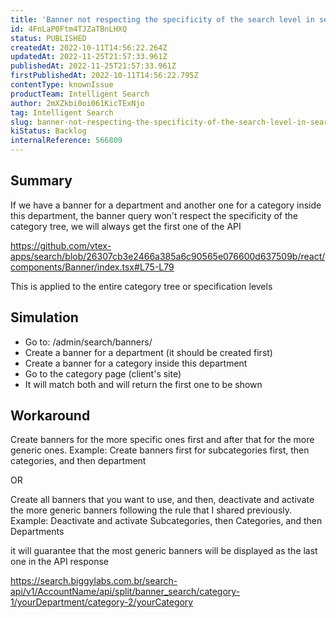 ```yaml
---
title: 'Banner not respecting the specificity of the search level in search pages'
id: 4FnLaP0Ftm4TJZaTBnLHXQ
status: PUBLISHED
createdAt: 2022-10-11T14:56:22.264Z
updatedAt: 2022-11-25T21:57:33.961Z
publishedAt: 2022-11-25T21:57:33.961Z
firstPublishedAt: 2022-10-11T14:56:22.795Z
contentType: knownIssue
productTeam: Intelligent Search
author: 2mXZkbi0oi061KicTExNjo
tag: Intelligent Search
slug: banner-not-respecting-the-specificity-of-the-search-level-in-search-pages
kiStatus: Backlog
internalReference: 566809
---
```


## Summary



If we have a banner for a department and another one for a category inside this department, the banner query won't respect the specificity of the category tree, we will always get the first one of the API

https://github.com/vtex-apps/search/blob/26307cb3e2466a385a6c90565e076600d637509b/react/components/Banner/index.tsx#L75-L79

This is applied to the entire category tree or specification levels



## Simulation




- Go to: /admin/search/banners/
- Create a banner for a department (it should be created first)
- Create a banner for a category inside this department
- Go to the category page (client's site)
- It will match both and will return the first one to be shown



## Workaround


Create banners for the more specific ones first and after that for the more generic ones. Example: Create banners first for subcategories first, then categories, and then department

OR

Create all banners that you want to use, and then, deactivate and activate the more generic banners following the rule that I shared previously.
Example: Deactivate and activate Subcategories, then Categories, and then Departments

 it will guarantee that the most generic banners will be displayed as the last one in the API response

https://search.biggylabs.com.br/search-api/v1/AccountName/api/split/banner_search/category-1/yourDepartment/category-2/yourCategory

